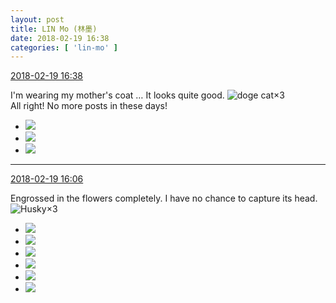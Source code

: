 ```yaml
---
layout: post
title: LIN Mo (林墨)
date: 2018-02-19 16:38
categories: [ 'lin-mo' ]
---
```


<div class="weibo-info">
  <a href="https://weibo.com/6108312042/G3QJW3vLA">2018-02-19 16:38</a>
</div>

I'm wearing my mother's coat … It looks quite good. ![doge cat](https://img.t.sinajs.cn/t4/appstyle/expression/ext/normal/4a/mm_org.gif)×3  
All right! No more posts in these days!

<!-- more -->

<ul class="weibo-pic-list-1">
  <li class="weibo-pic">
    <a href="https://wx3.sinaimg.cn/mw690/006FnQZYly1folufamgnfj32c0340qv5.jpg"><img src="https://wx3.sinaimg.cn/thumb150/006FnQZYly1folufamgnfj32c0340qv5.jpg"/></a>
  </li>
  <li class="weibo-pic">
    <a href="https://wx1.sinaimg.cn/mw690/006FnQZYly1foluf59c9mj32c0340qv5.jpg"><img src="https://wx1.sinaimg.cn/thumb150/006FnQZYly1foluf59c9mj32c0340qv5.jpg"/></a>
  </li>
  <li class="weibo-pic">
    <a href="https://wx4.sinaimg.cn/mw690/006FnQZYly1folufef7glj32c0340qv5.jpg"><img src="https://wx4.sinaimg.cn/thumb150/006FnQZYly1folufef7glj32c0340qv5.jpg"/></a>
  </li>
</ul>

---

<div class="weibo-info">
  <a href="https://weibo.com/6108312042/G3QwVmMvO">2018-02-19 16:06</a>
</div>

Engrossed in the flowers completely. I have no chance to capture its head. ![Husky](https://img.t.sinajs.cn/t4/appstyle/expression/ext/normal/74/moren_hashiqi_org.png)×3

<ul class="weibo-pic-list-2">
  <li class="weibo-pic">
    <a href="https://wx4.sinaimg.cn/mw690/006FnQZYly1folthsw3n6j31dc0wwqcx.jpg"><img src="https://wx4.sinaimg.cn/thumb150/006FnQZYly1folthsw3n6j31dc0wwqcx.jpg"/></a>
  </li>
  <li class="weibo-pic">
    <a href="https://wx4.sinaimg.cn/mw690/006FnQZYly1folthtvf28j31dc0wwdp1.jpg"><img src="https://wx4.sinaimg.cn/thumb150/006FnQZYly1folthtvf28j31dc0wwdp1.jpg"/></a>
  </li>
  <li class="weibo-pic">
    <a href="https://wx2.sinaimg.cn/mw690/006FnQZYly1folthuztfqj31dc0wwn99.jpg"><img src="https://wx2.sinaimg.cn/thumb150/006FnQZYly1folthuztfqj31dc0wwn99.jpg"/></a>
  </li>
  <li class="weibo-pic">
    <a href="https://wx2.sinaimg.cn/mw690/006FnQZYly1folthrxquvj31dc0ww7ev.jpg"><img src="https://wx2.sinaimg.cn/thumb150/006FnQZYly1folthrxquvj31dc0ww7ev.jpg"/></a>
  </li>
  <li class="weibo-pic">
    <a href="https://wx1.sinaimg.cn/mw690/006FnQZYly1folthvzkwdj31dc0wwqdj.jpg"><img src="https://wx1.sinaimg.cn/thumb150/006FnQZYly1folthvzkwdj31dc0wwqdj.jpg"/></a>
  </li>
  <li class="weibo-pic">
    <a href="https://wx2.sinaimg.cn/mw690/006FnQZYly1folthwz197j31dc0wwdpv.jpg"><img src="https://wx2.sinaimg.cn/thumb150/006FnQZYly1folthwz197j31dc0wwdpv.jpg"/></a>
  </li>
</ul>

